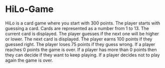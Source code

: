 # HiLo-Game
HiLo is a card game where you start with 300 points. The player starts with guessing a card. Cards are represented as a number from 1 to 13. The current card is displayed. The player guesses if the next one will be higher or lower. The next card is displayed. The player earns 100 points if they guessed right. The player loses 75 points if they guess wrong. If a player reaches 0 points the game is over. If a player has more than 0 points then they can decide if they want to keep playing. If a player decides not to play again the game is over.
